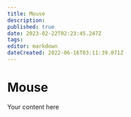 ```yaml
---
title: Mouse
description: 
published: true
date: 2023-02-22T02:23:45.247Z
tags: 
editor: markdown
dateCreated: 2022-06-16T03:11:39.071Z
---
```


# Mouse
Your content here